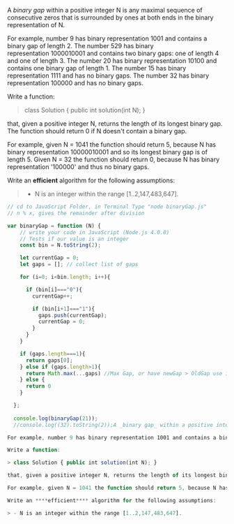 
A _binary gap_ within a positive integer N is any maximal sequence of consecutive zeros that is surrounded by ones at both ends in the binary representation of N.

For example, number 9 has binary representation 1001 and contains a binary gap of length 2. The number 529 has binary representation 1000010001 and contains two binary gaps: one of length 4 and one of length 3. The number 20 has binary representation 10100 and contains one binary gap of length 1. The number 15 has binary representation 1111 and has no binary gaps. The number 32 has binary representation 100000 and has no binary gaps.

Write a function:

> class Solution { public int solution(int N); }

that, given a positive integer N, returns the length of its longest binary gap. The function should return 0 if N doesn't contain a binary gap.

For example, given N = 1041 the function should return 5, because N has binary representation 10000010001 and so its longest binary gap is of length 5. Given N = 32 the function should return 0, because N has binary representation '100000' and thus no binary gaps.

Write an ****efficient**** algorithm for the following assumptions:

> - N is an integer within the range [1..2,147,483,647].
```js
// cd to JavaScript Folder, in Terminal Type "node binaryGap.js" 
// n % x, gives the remainder after division 

var binaryGap = function (N) {
    // write your code in JavaScript (Node.js 4.0.0)     
    // Tests if our value is an integer
    const bin = N.toString(2);

    let currentGap = 0;
    let gaps = []; // collect list of gaps

    for (i=0; i<bin.length; i++){

      if (bin[i]==="0"){
        currentGap++;

        if (bin[i+1]==="1"){
          gaps.push(currentGap);
          currentGap = 0;
        }
      }
    }

    if (gaps.length===1){
      return gaps[0];
    } else if (gaps.length>1){
      return Math.max(...gaps) //Max Gap, or have newGap > OldGap use it
    } else {
      return 0
    }

  };
  
  console.log(binaryGap(21));
  //console.log((32).toString(2));A _binary gap_ within a positive integer N is any maximal sequence of consecutive zeros that is surrounded by ones at both ends in the binary representation of N.

For example, number 9 has binary representation 1001 and contains a binary gap of length 2. The number 529 has binary representation 1000010001 and contains two binary gaps: one of length 4 and one of length 3. The number 20 has binary representation 10100 and contains one binary gap of length 1. The number 15 has binary representation 1111 and has no binary gaps. The number 32 has binary representation 100000 and has no binary gaps.

Write a function:

> class Solution { public int solution(int N); }

that, given a positive integer N, returns the length of its longest binary gap. The function should return 0 if N doesn't contain a binary gap.

For example, given N = 1041 the function should return 5, because N has binary representation 10000010001 and so its longest binary gap is of length 5. Given N = 32 the function should return 0, because N has binary representation '100000' and thus no binary gaps.

Write an ****efficient**** algorithm for the following assumptions:

> - N is an integer within the range [1..2,147,483,647].
```